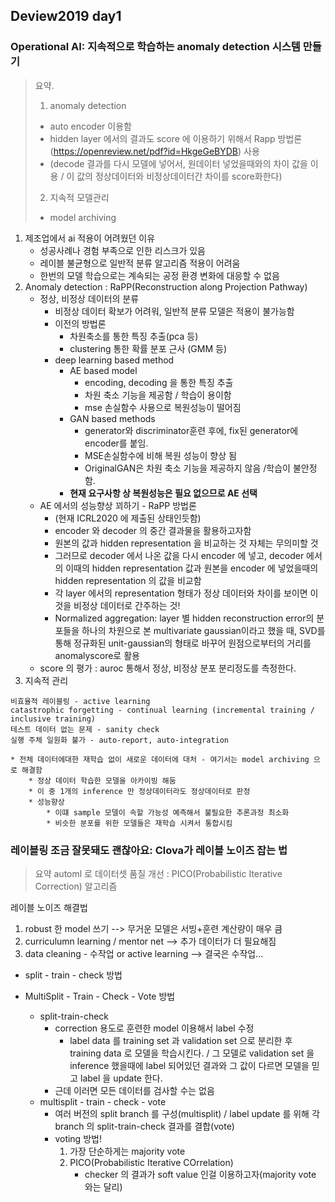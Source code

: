 ## Deview2019 day1
### Operational AI: 지속적으로 학습하는 anomaly detection 시스템 만들기
> 요약.
> 1. anomaly detection
> 	- auto encoder 이용함
> 	- hidden layer 에서의 결과도 score 에 이용하기 위해서 Rapp 방법론(https://openreview.net/pdf?id=HkgeGeBYDB) 사용
> 	- (decode 결과를 다시 모델에 넣어서, 원데이터 넣었을때와의 차이 값을 이용 / 이 값의 정상데이터와 비정상데이터간 차이를 score화한다)
> 2. 지속적 모델관리
> 	- model archiving

1. 제조업에서 ai 적용이 어려웠던 이유
	* 성공사례나 경험 부족으로 인한 리스크가 있음
	* 레이블 불균형으로 일반적 분류 알고리즘 적용이 어려움
	* 한번의 모델 학습으로는 계속되는 공정 환경 변화에 대응할 수 없음
2. Anomaly detection : RaPP(Reconstruction along Projection Pathway)
	* 정상, 비정상 데이터의 분류
		* 비정상 데이터 확보가 어려워, 일반적 분류 모델은 적용이 불가능함
		* 이전의 방법론
			* 차원축소를 통한 특징 추출(pca 등)
			* clustering 통한 확률 분포 근사 (GMM 등)
		* deep learning based method
			* AE based model
				* encoding, decoding 을 통한 특징 추출
				* 차원 축소 기능을 제공함 / 학습이 용이함
				* mse 손실함수 사용으로 복원성능이 떨어짐
			* GAN based methods
				* generator와 discriminator훈련 후에, fix된 generator에 encoder를 붙임.
				* MSE손실함수에 비해 복원 성능이 향상 됨
				* OriginalGAN은 차원 축소 기능을 제공하지 않음 /학습이 불안정함.
			* **현재 요구사항 상 복원성능은 필요 없으므로 AE 선택**
	* AE 에서의 성능향상 꾀하기 - RaPP 방법론
		* (현재 ICRL2020 에 제출된 상태인듯함)
		* encoder 와 decoder 의 중간 결과물을 활용하고자함
		* 원본의 값과 hidden representation 을 비교하는 것 자체는 무의미할 것
		* 그러므로 decoder 에서 나온 값을 다시 encoder 에 넣고, decoder 에서의 이때의 hidden representation 값과 원본을 encoder 에 넣었을때의 hidden representation 의 값을 비교함
		* 각 layer 에서의 representation 형태가 정상 데이터와 차이를 보이면 이것을 비정상 데이터로 간주하는 것!
		* Normalized aggregation: layer 별 hidden reconstruction error의 분포들을 하나의 차원으로 본 multivariate gaussian이라고 했을 때, SVD를 통해 정규화된 unit-gaussian의 형태로 바꾸어 원점으로부터의 거리를 anomalyscore로 활용
	* score 의 평가 : auroc 통해서 정상, 비정상 분포 분리정도를 측정한다.
3. 지속적 관리
```
비효율적 레이블링 - active learning
catastrophic forgetting - continual learning (incremental training / inclusive training)
테스트 데이터 없는 문제 - sanity check
실행 주체 일원화 불가 - auto-report, auto-integration
```
	* 전체 데이터에대한 재학습 없이 새로운 데이터에 대처 - 여기서는 model archiving 으로 해결함
		* 정상 데이터 학습한 모델을 아카이빙 해둠
		* 이 중 1개의 inference 만 정상데이터라도 정상데이터로 판정
		* 성능향상
			* 이떄 sample 모델이 속할 가능성 예측해서 불필요한 추론과정 최소화
			* 비슷한 분포를 위한 모델들은 재학습 시켜서 통합시킴

### 레이블링 조금 잘못돼도 괜찮아요: Clova가 레이블 노이즈 잡는 법
> 요약
> automl 로 데이터셋 품질 개선 : PICO(Probabilistic Iterative Correction) 알고리즘

레이블 노이즈 해결법
1. robust 한 model 쓰기 --> 무거운 모델은 서빙+훈련 계산량이 매우 큼
2. curriculumn learning / mentor net --> 추가 데이터가 더 필요해짐
3. data cleaning - 수작업 or active learning --> 결국은 수작업...
* split - train - check 방법

* MultiSplit - Train - Check - Vote 방법
	* split-train-check
		* correction 용도로 훈련한 model 이용해서 label 수정
			* label data 를 training set 과 validation set 으로 분리한 후 training data 로 모델을 학습시킨다. / 그 모델로 validation set 을 inference 했을때에 label 되어있던 결과와 그 값이 다르면 모델을 믿고 label 을 update 한다.
		* 근데 이러면 모든 데이터를 검사할 수는 없음
	* multisplit - train - check - vote
		* 여러 버전의 split branch 를 구성(multisplit) / label update 를 위해 각 branch 의 split-train-check 결과를 결합(vote)
		* voting 방법!
			1. 가장 단순하게는 majority vote
			2. PICO(Probabilistic Iterative COrrelation)
				- checker 의 결과가 soft value 인걸 이용하고자(majority vote 와는 달리)





